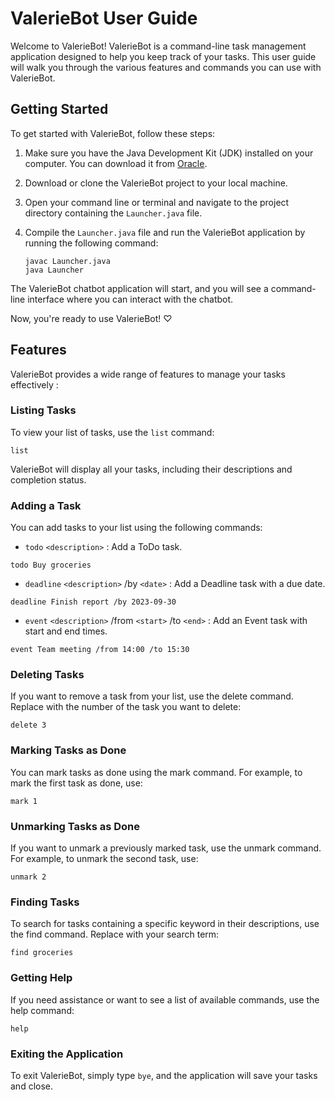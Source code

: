 # ValerieBot User Guide

Welcome to ValerieBot! ValerieBot is a command-line task management application designed
to help you keep track of your tasks.
This user guide will walk you through the various features and commands you can use with ValerieBot.

## Getting Started

To get started with ValerieBot, follow these steps:

1. Make sure you have the Java Development Kit (JDK) installed on your computer. You can download it from [Oracle](https://www.oracle.com/java/technologies/javase-downloads.html).

2. Download or clone the ValerieBot project to your local machine.

3. Open your command line or terminal and navigate to the project directory containing the `Launcher.java` file.

4. Compile the `Launcher.java` file and run the ValerieBot application by running the following command:

   ```
   javac Launcher.java
   java Launcher
   ```


The ValerieBot chatbot application will start, and you will see a command-line interface where you can interact with the chatbot.

Now, you're ready to use ValerieBot! ♡

## Features

ValerieBot provides a wide range of features to manage your tasks effectively :

### Listing Tasks

To view your list of tasks, use the `list` command:

```
list
```
ValerieBot will display all your tasks, including their descriptions and completion status.

### Adding a Task
You can add tasks to your list using the following commands:
- `todo` `<description>` : Add a ToDo task.
```
todo Buy groceries
```

- `deadline` `<description>` /by `<date>` : Add a Deadline task with a due date.
```
deadline Finish report /by 2023-09-30
```

- `event` `<description>` /from `<start>` /to `<end>` : Add an Event task with start and end times.
```
event Team meeting /from 14:00 /to 15:30
```
### Deleting Tasks
If you want to remove a task from your list, use the delete command.
Replace <task-number> with the number of the task you want to delete:

```
delete 3
```

### Marking Tasks as Done
You can mark tasks as done using the mark command. For example, to mark the first task as done, use:

```
mark 1
```

### Unmarking Tasks as Done
If you want to unmark a previously marked task, use the unmark command. For example, to unmark the second task, use:

```
unmark 2
```

### Finding Tasks
To search for tasks containing a specific keyword in their descriptions, use the find command. Replace <keyword> with your search term:

```
find groceries
```

### Getting Help
If you need assistance or want to see a list of available commands, use the help command:

```
help
```

### Exiting the Application
To exit ValerieBot, simply type `bye`, and the application will save your tasks and close.
